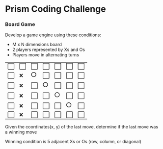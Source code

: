 # Prism Coding Challenge

### Board Game

Develop a game engine using these conditions:

* M x N dimensions board
* 2 players represented by Xs and Os
* Players move in alternating turns

|  |  |  |  |  |  |  |
|---|---|---|---|---|---|---|
|:white_large_square:|:white_large_square:|:white_large_square:|:white_large_square:|:white_large_square:|:white_large_square:|:white_large_square:|
|:white_large_square:|:x:|:o:|:white_large_square:|:white_large_square:|:white_large_square:|:white_large_square:|
|:white_large_square:|:x:|:white_large_square:|:o:|:white_large_square:|:white_large_square:|:white_large_square:|
|:white_large_square:|:x:|:white_large_square:|:white_large_square:|:o:|:white_large_square:|:white_large_square:|
|:white_large_square:|:x:|:white_large_square:|:white_large_square:|:white_large_square:|:o:|:white_large_square:|
|:white_large_square:|:x:|:white_large_square:|:white_large_square:|:white_large_square:|:white_large_square:|:white_large_square:|

Given the coordinates(x, y) of the last move, determine if the last move was a winning move

Winning condition is 5 adjacent Xs or Os (row, column, or diagonal)